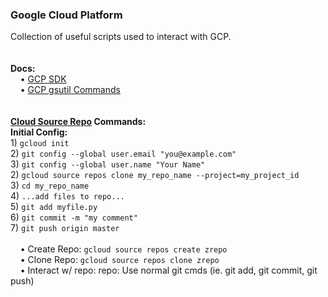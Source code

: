 <h3>Google Cloud Platform</h3>
Collection of useful scripts used to interact with GCP. 
<br>
<br>
<br><b>Docs:</b>
<br>&nbsp;&nbsp;&nbsp;&nbsp;&bull;&nbsp;<a href="https://cloud.google.com/sdk/docs/">GCP SDK</a>
<br>&nbsp;&nbsp;&nbsp;&nbsp;&bull;&nbsp;<a href="https://cloud.google.com/storage/docs/gsutil">GCP gsutil Commands</a>
<br>
<br>
<br><b><a href="https://cloud.google.com/source-repositories/docs/">Cloud Source Repo</a> Commands:</b> 
<br><b>Initial Config:</b>
<br>1) <code>gcloud init</code>
<br>2) <code>git config --global user.email "you@example.com"</code>
<br>3) <code>git config --global user.name "Your Name"</code>
<br>2) <code>gcloud source repos clone my_repo_name --project=my_project_id</code>
<br>3) <code>cd my_repo_name</code>
<br>4) <code>...add files to repo...</code>
<br>5) <code>git add myfile.py</code>
<br>6) <code>git commit -m "my comment"</code>
<br>7) <code>git push origin master</code>
<br>
<br>&nbsp;&nbsp;&nbsp;&nbsp;&bull;&nbsp;Create Repo: <code>gcloud source repos create zrepo</code>
<br>&nbsp;&nbsp;&nbsp;&nbsp;&bull;&nbsp;Clone Repo:  <code>gcloud source repos clone zrepo</code>
<br>&nbsp;&nbsp;&nbsp;&nbsp;&bull;&nbsp;Interact w/ repo: repo: Use normal git cmds (ie. git add, git commit, git push)
<br>
